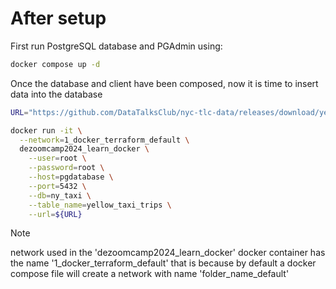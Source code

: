 # After setup
First run PostgreSQL database and PGAdmin using:
```bash
docker compose up -d
```

Once the database and client have been composed, now it is time to insert data into the database
```bash
URL="https://github.com/DataTalksClub/nyc-tlc-data/releases/download/yellow/yellow_tripdata_2021-01.csv.gz"

docker run -it \
  --network=1_docker_terraform_default \
  dezoomcamp2024_learn_docker \
    --user=root \
    --password=root \
    --host=pgdatabase \
    --port=5432 \
    --db=ny_taxi \
    --table_name=yellow_taxi_trips \
    --url=${URL}
```

> [!NOTE]
> network used in the 'dezoomcamp2024_learn_docker' docker container has the name '1_docker_terraform_default'
> that is because by default a docker compose file will create a network with name 'folder_name_default'
